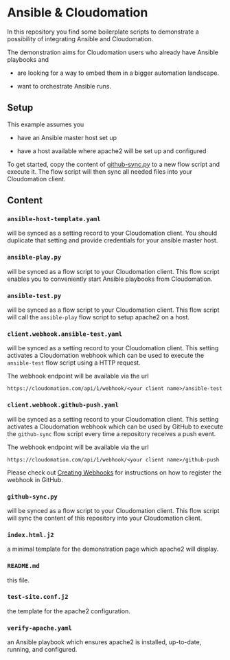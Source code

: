 # Ansible & Cloudomation

In this repository you find some boilerplate scripts to demonstrate a
possibility of integrating Ansible and Cloudomation.

The demonstration aims for Cloudomation users who already have Ansible
playbooks and

* are looking for a way to embed them in a bigger automation landscape.

* want to orchestrate Ansible runs.

## Setup

This example assumes you

* have an Ansible master host set up

* have a host available where apache2 will be set up and configured

To get started, copy the content of [github-sync.py](github-sync.py) to a
new flow script and execute it. The flow script will then sync all needed files
into your Cloudomation client.

## Content

### `ansible-host-template.yaml`

will be synced as a setting record to your
Cloudomation client. You should duplicate that setting and provide credentials
for your ansible master host.

### `ansible-play.py`

will be synced as a flow script to your Cloudomation client.
This flow script enables you to conveniently start Ansible playbooks from
Cloudomation.

### `ansible-test.py`

will be synced as a flow script to your Cloudomation client.
This flow script will call the `ansible-play` flow script to setup apache2
on a host.

### `client.webhook.ansible-test.yaml`

will be synced as a setting record to your
Cloudomation client. This setting activates a Cloudomation webhook which can
be used to execute the `ansible-test` flow script using a HTTP request.

The webhook endpoint will be available via the url
```
https://cloudomation.com/api/1/webhook/<your client name>/ansible-test
```

### `client.webhook.github-push.yaml`

will be synced as a setting record to your
Cloudomation client. This setting activates a Cloudomation webhook which can
be used by GitHub to execute the `github-sync` flow script every time a
repository receives a push event.

The webhook endpoint will be available via the url
```
https://cloudomation.com/api/1/webhook/<your client name>/github-push
```

Please check out [Creating Webhooks](https://developer.github.com/webhooks/creating/)
for instructions on how to register the webhook in GitHub.

### `github-sync.py`

will be synced as a flow script to your Cloudomation client.
This flow script will sync the content of this repository into your
Cloudomation client.

### `index.html.j2`

a minimal template for the demonstration page which apache2
will display.


### `README.md`

this file.

### `test-site.conf.j2`

the template for the apache2 configuration.

### `verify-apache.yaml`

an Ansible playbook which ensures apache2 is installed,
up-to-date, running, and configured.
